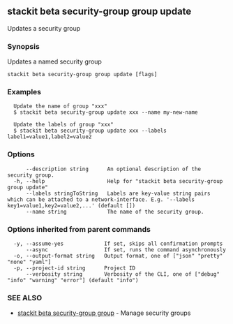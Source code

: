 ## stackit beta security-group group update

Updates a security group

### Synopsis

Updates a named security group

```
stackit beta security-group group update [flags]
```

### Examples

```
  Update the name of group "xxx"
  $ stackit beta security-group update xxx --name my-new-name

  Update the labels of group "xxx"
  $ stackit beta security-group update xxx --labels label1=value1,label2=value2
```

### Options

```
      --description string      An optional description of the security group.
  -h, --help                    Help for "stackit beta security-group group update"
      --labels stringToString   Labels are key-value string pairs which can be attached to a network-interface. E.g. '--labels key1=value1,key2=value2,...' (default [])
      --name string             The name of the security group.
```

### Options inherited from parent commands

```
  -y, --assume-yes             If set, skips all confirmation prompts
      --async                  If set, runs the command asynchronously
  -o, --output-format string   Output format, one of ["json" "pretty" "none" "yaml"]
  -p, --project-id string      Project ID
      --verbosity string       Verbosity of the CLI, one of ["debug" "info" "warning" "error"] (default "info")
```

### SEE ALSO

* [stackit beta security-group group](./stackit_beta_security-group_group.md)	 - Manage security groups

